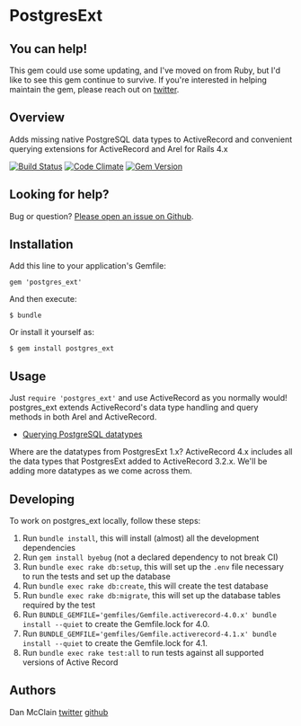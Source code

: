 # PostgresExt

## You can help!
This gem could use some updating, and I've moved on from Ruby, but I'd like to see this gem continue to survive. If you're interested in helping maintain the gem, please reach out on [twitter](https://twitter.com/_danmcclain).

## Overview

Adds missing native PostgreSQL data types to ActiveRecord and convenient querying extensions for ActiveRecord and Arel for Rails 4.x

[![Build Status](https://secure.travis-ci.org/danmcclain/postgres_ext.png?branch=master)](https://travis-ci.org/danmcclain/postgres_ext)
[![Code Climate](https://codeclimate.com/github/danmcclain/postgres_ext.png)](https://codeclimate.com/github/danmcclain/postgres_ext)
[![Gem Version](https://badge.fury.io/rb/postgres_ext.png)](https://badge.fury.io/rb/postgres_ext)

## Looking for help? ##

Bug or question?  [Please open an issue on
Github](https://github.com/danmcclain/postgres_ext/issues).
## Installation

Add this line to your application's Gemfile:

    gem 'postgres_ext'

And then execute:

    $ bundle

Or install it yourself as:

    $ gem install postgres_ext

## Usage

Just `require 'postgres_ext'` and use ActiveRecord as you normally would! postgres\_ext extends
ActiveRecord's data type handling and query methods in both Arel and
ActiveRecord.

 * [Querying PostgreSQL datatypes](docs/querying.md)

Where are the datatypes from PostgresExt 1.x? ActiveRecord 4.x includes
all the data types that PostgresExt added to ActiveRecord 3.2.x. We'll
be adding more datatypes as we come across them.

## Developing

To work on postgres\_ext locally, follow these steps:

 1. Run `bundle install`, this will install (almost) all the development
    dependencies
 2. Run `gem install byebug` (not a declared dependency to not break CI)
 3. Run `bundle exec rake db:setup`, this will set up the `.env` file necessary to run
    the tests and set up the database
 4. Run `bundle exec rake db:create`, this will create the test database
 5. Run `bundle exec rake db:migrate`, this will set up the database tables required
    by the test
 6. Run `BUNDLE_GEMFILE='gemfiles/Gemfile.activerecord-4.0.x' bundle install --quiet` to create the Gemfile.lock for 4.0.
 7. Run `BUNDLE_GEMFILE='gemfiles/Gemfile.activerecord-4.1.x' bundle install --quiet` to create the Gemfile.lock for 4.1.
 8. Run `bundle exec rake test:all` to run tests against all supported versions of Active Record

## Authors

Dan McClain [twitter](http://twitter.com/_danmcclain) [github](http://github.com/danmcclain)


